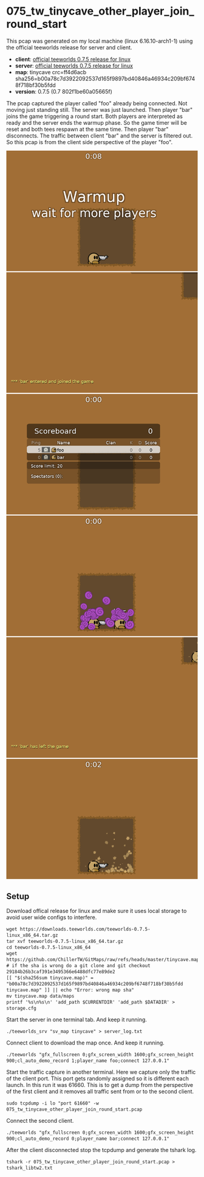 # 075_tw_tinycave_other_player_join_round_start

This pcap was generated on my local machine (linux 6.16.10-arch1-1)
using the official teeworlds release for server and client.

- **client**: [official teeworlds 0.7.5 release for linux](https://downloads.teeworlds.com/teeworlds-0.7.5-linux_x86_64.tar.gz)
- **server**: [official teeworlds 0.7.5 release for linux](https://downloads.teeworlds.com/teeworlds-0.7.5-linux_x86_64.tar.gz)
- **map**: tinycave crc=ff4d6acb sha256=b00a78c7d3922092537d165f9897bd40846a46934c209bf6748f718bf30b5fdd
- **version**: 0.7.5 (0.7 802f1be60a05665f)

The pcap captured the player called "foo" already being connected.
Not moving just standing still. The server was just launched.
Then player "bar" joins the game triggering a round start.
Both players are interpreted as ready and the server ends the warmup phase.
So the game timer will be reset and both tees respawn at the same time.
Then player "bar" disconnects. The traffic between client "bar" and the server
is filtered out. So this pcap is from the client side perspective of the player "foo".

![preview 0](./images/0.png)
![preview 1](./images/1.png)
![preview 2](./images/2.png)
![preview 3](./images/3.png)
![preview 4](./images/4.png)
![preview 5](./images/5.png)

## Setup

Download offical release for linux and make sure it uses local storage
to avoid user wide configs to interfere.

```
wget https://downloads.teeworlds.com/teeworlds-0.7.5-linux_x86_64.tar.gz
tar xvf teeworlds-0.7.5-linux_x86_64.tar.gz
cd teeworlds-0.7.5-linux_x86_64
wget https://github.com/ChillerTW/GitMaps/raw/refs/heads/master/tinycave.map
# if the sha is wrong do a git clone and git checkout 29184b26b3caf391e3495366e6488dfc77e89de2
[[ "$(sha256sum tinycave.map)" = "b00a78c7d3922092537d165f9897bd40846a46934c209bf6748f718bf30b5fdd  tinycave.map" ]] || echo "Error: wrong map sha"
mv tinycave.map data/maps
printf '%s\n%s\n' 'add_path $CURRENTDIR' 'add_path $DATADIR' > storage.cfg
```

Start the server in one terminal tab. And keep it running.

```
./teeworlds_srv "sv_map tinycave" > server_log.txt
```

Connect client to download the map once. And keep it running.

```
./teeworlds "gfx_fullscreen 0;gfx_screen_width 1600;gfx_screen_height 900;cl_auto_demo_record 1;player_name foo;connect 127.0.0.1"
```

Start the traffic capture in another terminal. Here we capture only the traffic
of the client port. This port gets randomly assigned so it is different each launch.
In this run it was 61660. This is to get a dump from the perspective of the first client
and it removes all traffic sent from or to the second client.

```
sudo tcpdump -i lo "port 61660" -w 075_tw_tinycave_other_player_join_round_start.pcap
```

Connect the second client.

```
./teeworlds "gfx_fullscreen 0;gfx_screen_width 1600;gfx_screen_height 900;cl_auto_demo_record 0;player_name bar;connect 127.0.0.1"
```

After the client disconnected stop the tcpdump and generate the tshark log.

```
tshark -r 075_tw_tinycave_other_player_join_round_start.pcap > tshark_libtw2.txt
```
